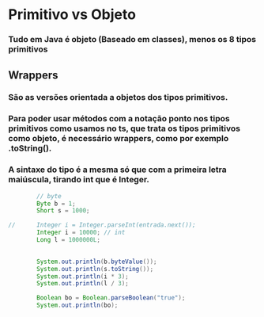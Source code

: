 # Primitivo vs Objeto

### Tudo em Java é objeto (Baseado em classes), menos os 8 tipos primitivos

## Wrappers

### São as versões orientada a objetos dos tipos primitivos.

### Para poder usar métodos com a notação ponto nos tipos primitivos como usamos no ts, que trata os tipos primitivos como objeto, é necessário wrappers, como por exemplo .toString().

### A sintaxe do tipo é a mesma só que com a primeira letra maiúscula, tirando int que é Integer.

```java
        // byte
        Byte b = 1;
        Short s = 1000;

//      Integer i = Integer.parseInt(entrada.next());
        Integer i = 10000; // int
        Long l = 1000000L;
        

        System.out.println(b.byteValue());
        System.out.println(s.toString());
        System.out.println(i * 3);
        System.out.println(l / 3);

        Boolean bo = Boolean.parseBoolean("true");
        System.out.println(bo);
```